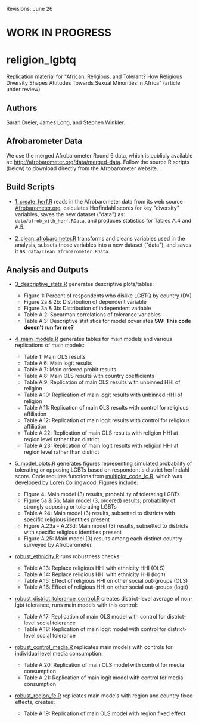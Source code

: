 Revisions: June 26

# WORK IN PROGRESS

# religion_lgbtq

Replication material for "African, Religious, and Tolerant? How Religious Diversity Shapes Attitudes Towards Sexual Minorities in Africa" (article under review)

## Authors
Sarah Dreier, James Long, and Stephen Winkler. 

## Afrobarometer Data
We use the merged Afrobarometer Round 6 data, which is publicly available at: http://afrobarometer.org/data/merged-data. Follow the source R scripts (below) to download directly from the Afrobarometer website. 

## Build Scripts
- [1_create_herf.R](source/1_create_herf.R) reads in the Afrobarometer data from its web source [Afrobarometer.org](http://afrobarometer.org/data/merged-data), calculates Herfindahl scores for key "diversity" variables, saves the new dataset ("data") as: `data/afrob_with_herf.RData`, and produces statistics for Tables A.4 and A.5.

- [2_clean_afrobarometer.R](source/2_clean_afrobarometer.R) transforms and cleans variables used in the analysis, subsets those variables into a new dataset ("data"), and saves it as: `data/clean_afrobarometer.RData`.

## Analysis and Outputs
- [3_descriptive_stats.R](source/3_descriptive_stats.R) generates descriptive plots/tables:
    - Figure 1: Percent of respondents who dislike LGBTQ by country (DV)
    - Figure 2a & 2b: Distribution of dependent variable
    - Figure 3a & 3b: Distribution of independent variable
    - Table A.2: Spearman correlations of tolerance variables 
    - Table A.3: Descriptive statistics for model covariates **SW: This code doesn't run for me?**
    
- [4_main_models.R](source/4_main_models.R) generates tables for main models and various replications of main models:
    - Table 1: Main OLS results
    - Table A.6: Main logit results
    - Table A.7: Main ordered probit results
    - Table A.8: Main OLS results with country coefficients
    - Table A.9: Replication of main OLS results with unbinned HHI of religion 
    - Table A.10: Replication of main logit results with unbinned HHI of religion
    - Table A.11: Replication of main OLS results with control for religious affiliation
    - Table A.12: Replication of main logit results with control for religious affiliation
    - Table A.22: Replication of main OLS results with religion HHI at region level rather than district
    - Table A.23: Replication of main logit results with religion HHI at region level rather than district
    
- [5_model_plots.R](source/5_model_plots.R) generates figures representing simulated probability of tolerating or opposing LGBTs based on respondent's district herfindahl score. Code requires functions from [multiplot_code_lc.R](source/multiplot_code_lc.R), which was developed by [Loren Collingwood](https://www.collingwoodresearch.com/). Figures include:
    - Figure 4: Main model (3) results, probability of tolerating LGBTs
    - Figure 5a & 5b: Main model (3, ordered) results, probability of strongly opposing or tolerating LGBTs
    - Table A.24: Main model (3) results, subsetted to districts with specific religious identities present
    - Figure A.23a - A.23d: Main model (3) results, subsetted to districts with specific religious identities present
    - Figure A.25: Main model (3) results among each distinct country surveyed by Afrobarometer. 

- [robust_ethnicity.R](source/robust_ethnicity.R) runs robustness checks:
    - Table A.13: Replace religious HHI with ethnicity HHI (OLS)
    - Table A.14: Replace religious HHI with ethnicity HHI (logit)
    - Table A.15: Effect of religious HHI on other social out-groups (OLS)
    - Table A.16: Effect of religious HHI on other social out-groups (logit)

- [robust_district_tolerance_control.R](source/robust_district_tolerance_control.R) creates district-level average of non-lgbt tolerance, runs main models with this control:
    - Table A.17: Replication of main OLS model with control for district-level social tolerance
    - Table A.18: Replication of main logit model with control for district-level social tolerance
    
- [robust_control_media.R](source/robust_control_media.R) replicates main models with controls for individual level media consumption:
    - Table A.20: Replication of main OLS model with control for media consumption
    - Table A.21: Replication of main logit model with control for media consumption
    
- [robust_region_fe.R](source/robust_region_fe.R) replicates main models with region and country fixed effects, creates:
    - Table A.19: Replication of main OLS model with region fixed effect
